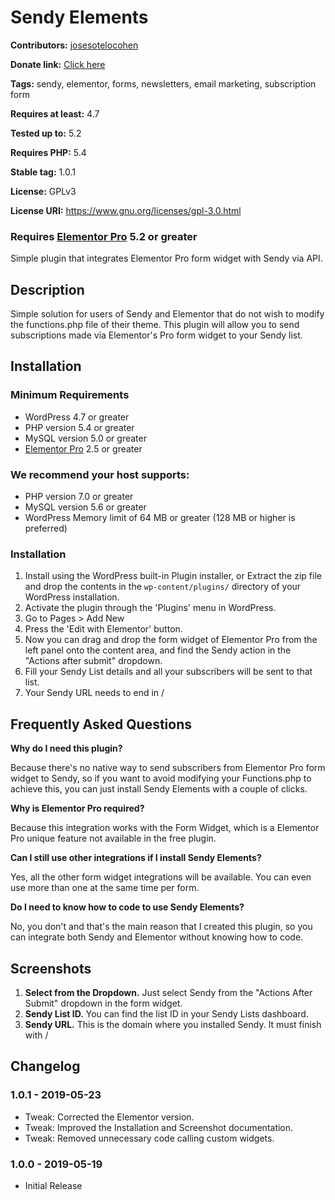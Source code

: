 # Sendy Elements
**Contributors:** [josesotelocohen](https://profiles.wordpress.org/josesotelocohen/)

**Donate link:** [Click here](https://compras.inboundlatino.com/sendy-elements/)

**Tags:** sendy, elementor, forms, newsletters, email marketing, subscription form

**Requires at least:** 4.7

**Tested up to:** 5.2

**Requires PHP:** 5.4

**Stable tag:** 1.0.1

**License:** GPLv3

**License URI:** https://www.gnu.org/licenses/gpl-3.0.html

### Requires [Elementor Pro](https://elementor.com) 5.2 or greater ###

Simple plugin that integrates Elementor Pro form widget with Sendy via API.


## Description ##


Simple solution for users of Sendy and Elementor that do not wish to modify the functions.php file of their theme. This plugin will allow you to send subscriptions made via Elementor's Pro form widget to your Sendy list.


## Installation ##

### Minimum Requirements ###

* WordPress 4.7 or greater
* PHP version 5.4 or greater
* MySQL version 5.0 or greater
* [Elementor Pro](https://elementor.com) 2.5 or greater

### We recommend your host supports: ###

* PHP version 7.0 or greater
* MySQL version 5.6 or greater
* WordPress Memory limit of 64 MB or greater (128 MB or higher is preferred)


### Installation ###

1. Install using the WordPress built-in Plugin installer, or Extract the zip file and drop the contents in the `wp-content/plugins/` directory of your WordPress installation.
2. Activate the plugin through the 'Plugins' menu in WordPress.
3. Go to Pages > Add New
4. Press the 'Edit with Elementor' button.
5. Now you can drag and drop the form widget of Elementor Pro from the left panel onto the content area, and find the Sendy action in the "Actions after submit" dropdown.
6. Fill your Sendy List details and all your subscribers will be sent to that list.
7. Your Sendy URL needs to end in /


## Frequently Asked Questions ##

**Why do I need this plugin?**

Because there's no native way to send subscribers from Elementor Pro form widget to Sendy, so if you want to avoid modifying your Functions.php to achieve this, you can just install Sendy Elements with a couple of clicks.

**Why is Elementor Pro required?**

Because this integration works with the Form Widget, which is a Elementor Pro unique feature not available in the free plugin.

**Can I still use other integrations if I install Sendy Elements?**

Yes, all the other form widget integrations will be available. You can even use more than one at the same time per form.

**Do I need to know how to code to use Sendy Elements?**

No, you don't and that's the main reason that I created this plugin, so you can integrate both Sendy and Elementor without knowing how to code.


## Screenshots ##

1. **Select from the Dropdown.** Just select Sendy from the "Actions After Submit" dropdown in the form widget.
2. **Sendy List ID.** You can find the list ID in your Sendy Lists dashboard.
3. **Sendy URL.** This is the domain where you installed Sendy. It must finish with /


## Changelog ##

### 1.0.1 - 2019-05-23 ###
* Tweak: Corrected the Elementor version.
* Tweak: Improved the Installation and Screenshot documentation.
* Tweak: Removed unnecessary code calling custom widgets.

### 1.0.0 - 2019-05-19 ###
* Initial Release
